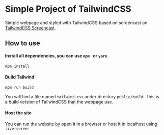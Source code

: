 

# Simple Project of TailwindCSS

Simple webpage and styled with TailwindCSS based on screencast on [TailwindCSS Screencast](https://tailwindcss.com/screencasts/).

## How to use

#### Install all dependencies, you can use `npm ` or `yarn`.

```shell
npm install
```

#### Build Tailwind

```shell
npm run build
```

You will find  a file named `tailwind.css` under directory `public/build`.  This is a build version of TailwindCSS that the webpage use.

#### Host the site

You can run the website by open it in a browser or host it in localhost using `live-server`



